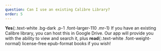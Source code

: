 ```yaml
---
question: Can I use an existing Calibre Library?
order: 5
---
```

__Yes__{:.text-white .bg-dark .p-1 .font-larger-110 .mr-1} If you have an existing Calibre library, you can host this in Google Drive. Our app will provide you with the ability to view and search it, plus __read__{:.text-white .font-weight-normal} license-free epub-format books if you wish!
